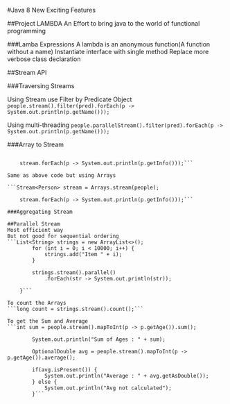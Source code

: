#Java 8 New Exciting Features

##Project LAMBDA
An Effort to bring java to the world of functional programming

###Lamba Expressions
A lambda is an anonymous function(A function without a name)
Instantiate interface with single method
Replace more verbose class declaration

##Stream API

###Traversing Streams

Using Stream use Filter by Predicate Object
```people.stream().filter(pred).forEach(p -> System.out.println(p.getName()));```

Using multi-threading
```people.parallelStream().filter(pred).forEach(p -> System.out.println(p.getName()));```

###Array to Stream

```Stream<Person> stream = Stream.of(people);
		
	stream.forEach(p -> System.out.println(p.getInfo()));```

Same as above code but using Arrays

```Stream<Person> stream = Arrays.stream(people);
		
	stream.forEach(p -> System.out.println(p.getInfo()));```

###Aggregating Stream

##Parallel Stream 
Most efficient way
But not good for sequential ordering
```List<String> strings = new ArrayList<>();
		for (int i = 0; i < 10000; i++) {
			strings.add("Item " + i);
		}

		strings.stream().parallel()
			.forEach(str -> System.out.println(str));

	}```

To count the Arrays
```long count = strings.stream().count();```

To get the Sum and Average
```int sum = people.stream().mapToInt(p -> p.getAge()).sum();
		
		System.out.println("Sum of Ages : " + sum);
		
		OptionalDouble avg = people.stream().mapToInt(p -> p.getAge()).average();
		
		if(avg.isPresent()) {
			System.out.println("Average : " + avg.getAsDouble());
		} else {
			System.out.println("Avg not calculated");
		}```
